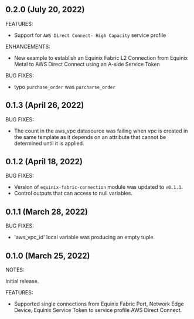 ## 0.2.0 (July 20, 2022)

FEATURES:

- Support for `AWS Direct Connect- High Capacity` service profile

ENHANCEMENTS:

- New example to establish an Equinix Fabric L2 Connection from Equinix Metal to AWS Direct Connect using an A-side Service Token

BUG FIXES:

- typo `purchase_order` was `purcharse_order`

## 0.1.3 (April 26, 2022)

BUG FIXES:

- The count in the aws_vpc datasource was failing when vpc is created in the same template as it depends on an attribute that cannot be determined until it is applied.

## 0.1.2 (April 18, 2022)

BUG FIXES:

- Version of `equinix-fabric-connection` module was updated to `v0.1.1`.
- Control outputs that can access to null variables.

## 0.1.1 (March 28, 2022)

BUG FIXES:

- 'aws_vpc_id' local variable was producing an empty tuple.

## 0.1.0 (March 25, 2022)

NOTES:

Initial release.

FEATURES:

- Supported single connections from Equinix Fabric Port, Network Edge Device, Equinix Service Token to service profile AWS Direct Connect.
